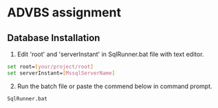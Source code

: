 # ADVBS assignment

## Database Installation
1. Edit 'root' and 'serverInstant' in SqlRunner.bat file with text editor. 

```sh
set root=[your/project/root]
set serverInstant=[MssqlServerName]
```

2. Run the batch file or paste the commend below in command prompt.

```sh
SqlRunner.bat
```